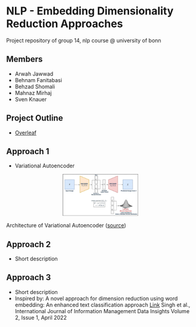 # NLP - Embedding Dimensionality Reduction Approaches
Project repository of group 14, nlp course @ university of bonn

## Members
- Arwah Jawwad
- Behnam Fanitabasi
- Behzad Shomali
- Mahnaz Mirhaj
- Sven Knauer

## Project Outline
- [Overleaf](https://www.overleaf.com/project/64600af61701ca4ed47115be)

## Approach 1
- Variational Autoencoder

<p align="center" width="100%">
    <img width="40%" src="/Approach%201/vae.jpg"> 
    <figcaption>Architecture of Variational Autoencoder (<a href="https://learnopencv.com/variational-autoencoder-in-tensorflow/">source</a>)</figcaption>
</p>


## Approach 2
- Short description

## Approach 3
- Short description
- Inspired by: A novel approach for dimension reduction using word embedding: An enhanced text classification approach [Link](https://www.sciencedirect.com/science/article/pii/S2667096822000052) Singh et al., International Journal of Information Management Data Insights
Volume 2, Issue 1, April 2022
